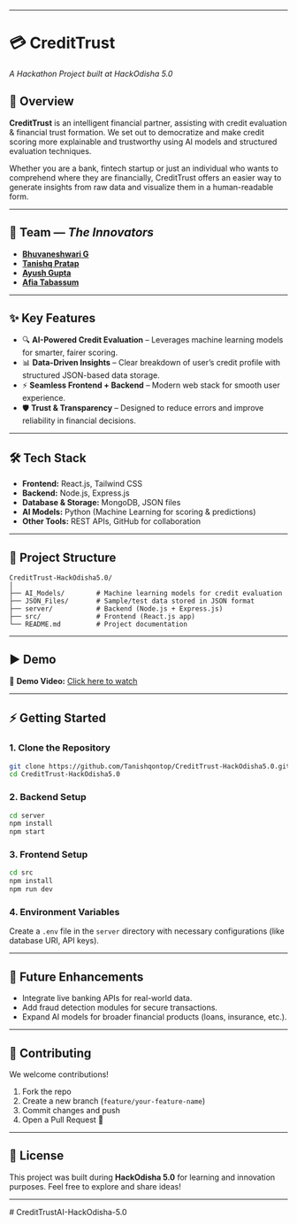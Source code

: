 
---

# 💳 CreditTrust

*A Hackathon Project built at HackOdisha 5.0*

## 🚀 Overview

**CreditTrust** is an intelligent financial partner, assisting with credit evaluation & financial trust formation. We set out to democratize and make credit scoring more explainable and trustworthy using AI models and structured evaluation techniques.

Whether you are a bank, fintech startup or just an individual who wants to comprehend where they are financially, CreditTrust offers an easier way to generate insights from raw data and visualize them in a human-readable form.

---

## 👥 Team — *The Innovators*  
- [**Bhuvaneshwari G**](https://github.com/Bhuvaneshwari03)  
- [**Tanishq Pratap**](https://github.com/Tanishqontop)  
- [**Ayush Gupta**](https://github.com/dj-ayush)  
- [**Afia Tabassum**](https://github.com/afia45)  

---

## ✨ Key Features

* 🔍 **AI-Powered Credit Evaluation** – Leverages machine learning models for smarter, fairer scoring.
* 📊 **Data-Driven Insights** – Clear breakdown of user’s credit profile with structured JSON-based data storage.
* ⚡ **Seamless Frontend + Backend** – Modern web stack for smooth user experience.
* 🛡 **Trust & Transparency** – Designed to reduce errors and improve reliability in financial decisions.

---

## 🛠 Tech Stack

* **Frontend:** React.js, Tailwind CSS
* **Backend:** Node.js, Express.js
* **Database & Storage:** MongoDB, JSON files
* **AI Models:** Python (Machine Learning for scoring & predictions)
* **Other Tools:** REST APIs, GitHub for collaboration

---

## 📂 Project Structure

```
CreditTrust-HackOdisha5.0/
│
├── AI_Models/        # Machine learning models for credit evaluation
├── JSON_Files/       # Sample/test data stored in JSON format
├── server/           # Backend (Node.js + Express.js)
├── src/              # Frontend (React.js app)
└── README.md         # Project documentation
```

---

## ▶️ Demo

🎥 **Demo Video:** [Click here to watch](https://youtu.be/8UXi_q-9WbY?si=O_vaF6HHHG8sJGDj)


---

## ⚡ Getting Started

### 1. Clone the Repository

```bash
git clone https://github.com/Tanishqontop/CreditTrust-HackOdisha5.0.git
cd CreditTrust-HackOdisha5.0
```

### 2. Backend Setup

```bash
cd server
npm install
npm start
```

### 3. Frontend Setup

```bash
cd src
npm install
npm run dev
```

### 4. Environment Variables

Create a `.env` file in the `server` directory with necessary configurations (like database URI, API keys).

---

## 📌 Future Enhancements

* Integrate live banking APIs for real-world data.
* Add fraud detection modules for secure transactions.
* Expand AI models for broader financial products (loans, insurance, etc.).

---

## 🤝 Contributing

We welcome contributions!

1. Fork the repo
2. Create a new branch (`feature/your-feature-name`)
3. Commit changes and push
4. Open a Pull Request 🚀

---

## 📜 License

This project was built during **HackOdisha 5.0** for learning and innovation purposes.
Feel free to explore and share ideas!

---

#   C r e d i t T r u s t A I - H a c k O d i s h a - 5 . 0 
 
 
